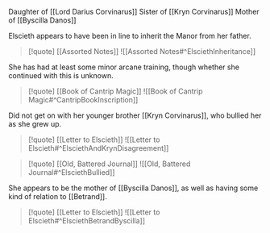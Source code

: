 Daughter of [[Lord Darius Corvinarus]]
Sister of [[Kryn Corvinarus]]
Mother of [[Byscilla Danos]]

Elscieth appears to have been in line to inherit the Manor from her father.
>[!quote] [[Assorted Notes]]
![[Assorted Notes#^ElsciethInheritance]]


She has had at least some minor arcane training, though whether she continued with this is unknown.
>[!quote] [[Book of Cantrip Magic]]
>![[Book of Cantrip Magic#^CantripBookInscription]]


Did not get on with her younger brother [[Kryn Corvinarus]], who bullied her as she grew up.
>[!quote] [[Letter to Elscieth]]
>![[Letter to Elscieth#^ElsciethAndKrynDisagreement]]

>[!quote] [[Old, Battered Journal]]
>![[Old, Battered Journal#^ElsciethBullied]]


She appears to be the mother of [[Byscilla Danos]], as well as having some kind of relation to [[Betrand]].
>[!quote] [[Letter to Elscieth]]
>![[Letter to Elscieth#^ElsciethBetrandByscilla]]